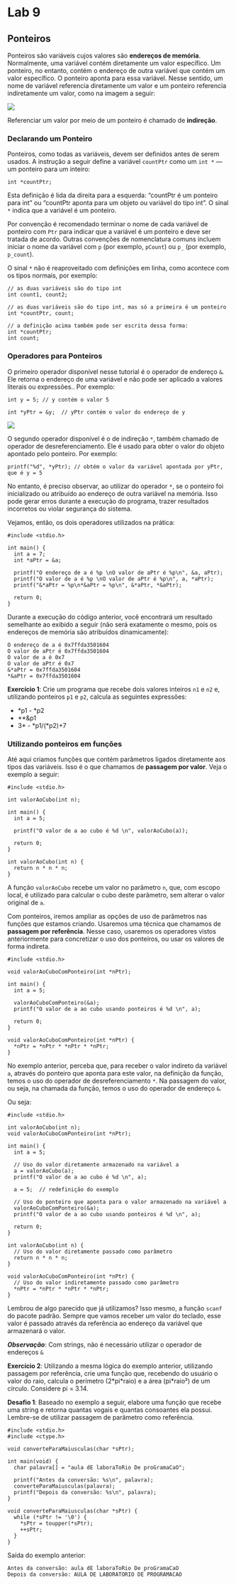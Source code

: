 # Lab 9

## Ponteiros

Ponteiros são variáveis cujos valores são **endereços de memória**. Normalmente, uma variável contém diretamente um valor específico. Um ponteiro, no entanto, contém o endereço de outra variável que contém um valor específico. O ponteiro aponta para essa variável. Nesse sentido, um nome de variável referencia diretamente um valor e um ponteiro referencia indiretamente um valor, como na imagem a seguir:

![](pointer_example.png)

Referenciar um valor por meio de um ponteiro é chamado de **indireção**.

### Declarando um Ponteiro

Ponteiros, como todas as variáveis, devem ser definidos antes de serem usados. A instrução a seguir define a variável `countPtr` como um `int *` — um ponteiro para um inteiro:

```
int *countPtr;
```

Esta definição é lida da direita para a esquerda: “countPtr é um ponteiro para int” ou “countPtr aponta para um objeto ou variável do tipo int”. O sinal `*` indica que a variável é um ponteiro.

Por convenção é recomendado terminar o nome de cada variável de ponteiro com `Ptr` para indicar que a variável é um ponteiro e deve ser tratada de acordo. Outras convenções de nomenclatura comuns incluem iniciar o nome da variável com `p` (por exemplo, `pCount`) ou `p_` (por exemplo, `p_count`).

O sinal `*` não é reaproveitado com definições em linha, como acontece com os tipos normais, por exemplo:

```
// as duas variáveis são do tipo int
int count1, count2; 

// as duas variáveis são do tipo int, mas só a primeira é um ponteiro
int *countPtr, count; 

// a definição acima também pode ser escrita dessa forma: 
int *countPtr;
int count;
```

### Operadores para Ponteiros

O primeiro operador disponível nesse tutorial é o operador de endereço `&`. Ele retorna o endereço de uma variável e não pode ser aplicado a valores literais ou expressões.. Por exemplo:

```
int y = 5; // y contém o valor 5

int *yPtr = &y;  // yPtr contém o valor do endereço de y
```

![](pointer_example_2.png)

O segundo operador disponível é o de indireção `*`, também chamado de operador de desreferenciamento. Ele é usado para obter o valor do objeto apontado pelo ponteiro. Por exemplo:

``` 
printf("%d", *yPtr); // obtém o valor da variável apontada por yPtr, que é y = 5
```

No entanto, é preciso observar, ao utilizar do operador `*`, se o ponteiro foi inicializado ou atribuído ao endereço de outra variável na memória. Isso pode gerar erros durante a execução do programa, trazer resultados incorretos ou violar segurança do sistema. 

Vejamos, então, os dois operadores utilizados na prática:

```
#include <stdio.h>

int main() {
  int a = 7;
  int *aPtr = &a;

  printf("O endereço de a é %p \nO valor de aPtr é %p\n", &a, aPtr);
  printf("O valor de a é %p \nO valor de aPtr é %p\n", a, *aPtr);
  printf("&*aPtr = %p\n*&aPtr = %p\n", &*aPtr, *&aPtr);
  
  return 0;
}
```

Durante a execução do código anterior, você encontrará um resultado semelhante ao exibido a seguir (não será exatamente o mesmo, pois os endereços de memória são atribuídos dinamicamente):

```
O endereço de a é 0x7ffda3501604 
O valor de aPtr é 0x7ffda3501604
O valor de a é 0x7 
O valor de aPtr é 0x7
&*aPtr = 0x7ffda3501604
*&aPtr = 0x7ffda3501604
```

**Exercício 1**: Crie um programa que recebe dois valores inteiros `n1` e `n2` e, utilizando ponteiros `p1` e `p2`, calcula as seguintes expressões: 

- *p1 - *p2
- **&p1
- 3* - *p1/(*p2)+7

### Utilizando ponteiros em funções

Até aqui criamos funções que contém parâmetros ligados diretamente aos tipos das variáveis. Isso é o que chamamos de **passagem por valor**. Veja o exemplo a seguir:

```
#include <stdio.h>

int valorAoCubo(int n);

int main() {
  int a = 5;

  printf("O valor de a ao cubo é %d \n", valorAoCubo(a));
  
  return 0;
}

int valorAoCubo(int n) {
  return n * n * n;
}

```
A função `valorAoCubo` recebe um valor no parâmetro `n`, que, com escopo local, é utilizado para calcular o cubo deste parâmetro, sem alterar o valor original de `a`.

Com ponteiros, iremos ampliar as opções de uso de parâmetros nas funções que estamos criando. Usaremos uma técnica que chamamos de **passagem por referência**. Nesse caso, usaremos os operadores vistos anteriormente para concretizar o uso dos ponteiros, ou usar os valores de forma indireta.

```
#include <stdio.h>

void valorAoCuboComPonteiro(int *nPtr);

int main() {
  int a = 5;

  valorAoCuboComPonteiro(&a);
  printf("O valor de a ao cubo usando ponteiros é %d \n", a);
  
  return 0;
}

void valorAoCuboComPonteiro(int *nPtr) {
  *nPtr = *nPtr * *nPtr * *nPtr;
}

```

No exemplo anterior, perceba que, para receber o valor indireto da variável `a`, através do ponteiro que aponta para este valor, na definição da função, temos o uso do operador de desreferenciamento `*`. Na passagem do valor, ou seja, na chamada da função, temos o uso do operador de endereço `&`.

Ou seja: 

```
#include <stdio.h>

int valorAoCubo(int n);
void valorAoCuboComPonteiro(int *nPtr);

int main() {
  int a = 5;     

  // Uso do valor diretamente armazenado na variável a 
  a = valorAoCubo(a);
  printf("O valor de a ao cubo é %d \n", a);

  a = 5;  // redefinição do exemplo

  // Uso do ponteiro que aponta para o valor armazenado na variável a
  valorAoCuboComPonteiro(&a);
  printf("O valor de a ao cubo usando ponteiros é %d \n", a);
    
  return 0;
}

int valorAoCubo(int n) {
  // Uso do valor diretamente passado como parâmetro
  return n * n * n;
}

void valorAoCuboComPonteiro(int *nPtr) {
  // Uso do valor indiretamente passado como parâmetro 
  *nPtr = *nPtr * *nPtr * *nPtr;
}

```

Lembrou de algo parecido que já utilizamos? Isso mesmo, a função `scanf` do pacote padrão. Sempre que vamos receber um valor do teclado, esse valor é passado através da referência ao endereço da variável que armazenará o valor.

**_Observação_**: Com strings, não é necessário utilizar o operador de endereços `&` 

**Exercício 2**: Utilizando a mesma lógica do exemplo anterior, utilizando passagem por referência, crie uma função que, recebendo do usuário o valor do raio, calcula o perímetro (2\*pi*raio) e a área (pi\*raio²) de um círculo. Considere pi = 3.14.

**Desafio 1**: Baseado no exemplo a seguir, elabore uma função que recebe uma string e retorna quantas vogais e quantas consoantes ela possui. Lembre-se de utilizar passagem de parâmetro como referência. 

```
#include <stdio.h>
#include <ctype.h> 

void converteParaMaiusculas(char *sPtr);

int main(void) {
  char palavra[] = "aula dE laboraToRio De proGramaCaO";

  printf("Antes da conversão: %s\n", palavra);
  converteParaMaiusculas(palavra);
  printf("Depois da conversão: %s\n", palavra);
}

void converteParaMaiusculas(char *sPtr) {
  while (*sPtr != '\0') {
    *sPtr = toupper(*sPtr);
    ++sPtr;
  }
}

```

Saída do exemplo anterior: 

```
Antes da conversão: aula dE laboraToRio De proGramaCaO
Depois da conversão: AULA DE LABORATORIO DE PROGRAMACAO
```